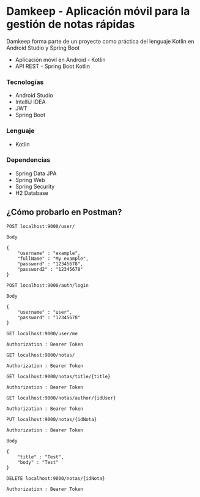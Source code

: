 # Damkeep - Aplicación móvil para la gestión de notas rápidas

Damkeep forma parte de un proyecto como práctica del lenguaje Kotlin en Android Studio y Spring Boot

- Aplicación móvil en Android - Kotlin
- API REST - Spring Boot Kotlin

### Tecnologías

* Android Studio
* IntelliJ IDEA
* JWT
* Spring Boot

### Lenguaje

* Kotlin

### Dependencias

* Spring Data JPA
* Spring Web
* Spring Security
* H2 Database

## ¿Cómo probarlo en Postman?

```
POST localhost:9000/user/

Body

{
	"username" : "example",
	"fullName" : "My example",
	"password" : "12345678",
	"password2" : "12345678"
}
```

```
POST localhost:9000/auth/login

Body

{
	"username" : "user",
	"password" : "12345678"
}
```

```
GET localhost:9000/user/me

Authorization : Bearer Token

```

```
GET localhost:9000/notas/

Authorization : Bearer Token

```

```
GET localhost:9000/notas/title/{title}

Authorization : Bearer Token

```

```
GET localhost:9000/notas/author/{idUser}

Authorization : Bearer Token

```

```
PUT localhost:9000/notas/{idNota}

Authorization : Bearer Token

Body

{
	"title" : "Test",
	"body" : "Test"
}

```

```
DELETE localhost:9000/notas/{idNota}

Authorization : Bearer Token

```
